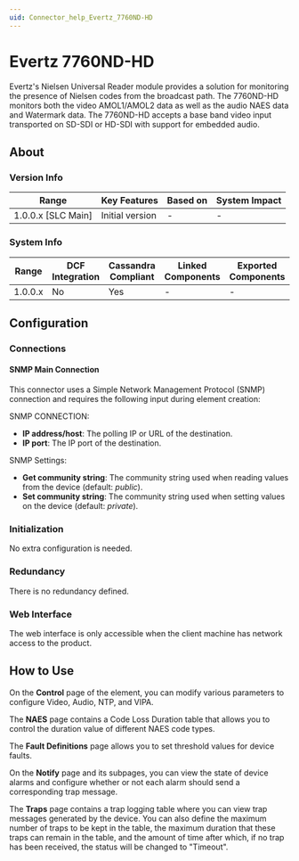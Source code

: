 ```yaml
---
uid: Connector_help_Evertz_7760ND-HD
---
```


# Evertz 7760ND-HD

Evertz's Nielsen Universal Reader module provides a solution for monitoring the presence of Nielsen codes from the broadcast path. The 7760ND-HD monitors both the video AMOL1/AMOL2 data as well as the audio NAES data and Watermark data. The 7760ND-HD accepts a base band video input transported on SD-SDI or HD-SDI with support for embedded audio.

## About

### Version Info

| Range                | Key Features     | Based on     | System Impact     |
|----------------------|------------------|--------------|-------------------|
| 1.0.0.x \[SLC Main\] | Initial version  | \-           | \-                |

### System Info

| Range     | DCF Integration     | Cassandra Compliant     | Linked Components     | Exported Components     |
|-----------|---------------------|-------------------------|-----------------------|-------------------------|
| 1.0.0.x   | No                  | Yes                     | \-                    | \-                      |

## Configuration

### Connections

#### SNMP Main Connection

This connector uses a Simple Network Management Protocol (SNMP) connection and requires the following input during element creation:

SNMP CONNECTION:

- **IP address/host**: The polling IP or URL of the destination.
- **IP port**: The IP port of the destination.

SNMP Settings:

- **Get community string**: The community string used when reading values from the device (default: *public*).
- **Set community string**: The community string used when setting values on the device (default: *private*).

### Initialization

No extra configuration is needed.

### Redundancy

There is no redundancy defined.

### Web Interface

The web interface is only accessible when the client machine has network access to the product.

## How to Use

On the **Control** page of the element, you can modify various parameters to configure Video, Audio, NTP, and VIPA.

The **NAES** page contains a Code Loss Duration table that allows you to control the duration value of different NAES code types.

The **Fault Definitions** page allows you to set threshold values for device faults.

On the **Notify** page and its subpages, you can view the state of device alarms and configure whether or not each alarm should send a corresponding trap message.

The **Traps** page contains a trap logging table where you can view trap messages generated by the device. You can also define the maximum number of traps to be kept in the table, the maximum duration that these traps can remain in the table, and the amount of time after which, if no trap has been received, the status will be changed to "Timeout".
